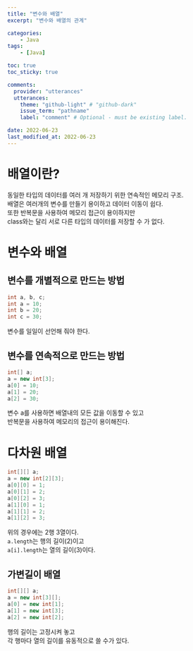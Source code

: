 ```yaml
---
title: "변수와 배열"
excerpt: "변수와 배열의 관계"

categories:
    - Java
tags:
    - [Java]

toc: true
toc_sticky: true

comments:
  provider: "utterances"
  utterances:
    theme: "github-light" # "github-dark"
    issue_term: "pathname"
    label: "comment" # Optional - must be existing label.

date: 2022-06-23
last_modified_at: 2022-06-23
---
```

# 배열이란?
동일한 타입의 데이터를 여러 개 저장하기 위한 연속적인 메모리 구조.  
배열은 여러개의 변수를 만들기 용이하고 데이터 이동이 쉽다.  
또한 반복문을 사용하여 메모리 접근이 용이하지만  
class와는 달리 서로 다른 타입의 데이터를 저장할 수 가 없다.
# 변수와 배열
## 변수를 개별적으로 만드는 방법
```java
int a, b, c;
int a = 10;
int b = 20;
int c = 30;
```
변수를 일일이 선언해 줘야 한다.
## 변수를 연속적으로 만드는 방법
```java
int[] a;
a = new int[3];
a[0] = 10;
a[1] = 20;
a[2] = 30;
```
변수 a를 사용하면 배열내의 모든 값을 이동할 수 있고  
반복문을 사용하여 메모리의 접근이 용이해진다.
# 다차원 배열
```java
int[][] a;
a = new int[2][3];
a[0][0] = 1;
a[0][1] = 2;
a[0][2] = 3;
a[1][0] = 1;
a[1][1] = 2;
a[1][2] = 3;
```
위의 경우에는 2행 3열이다.  
```a.length```는 행의 길이(2)이고  
```a[i].length```는 열의 길이(3)이다.
## 가변길이 배열
```java
int[][] a;
a = new int[3][];
a[0] = new int[1];
a[1] = new int[3];
a[2] = new int[2];
```
행의 길이는 고정시켜 놓고  
각 행마다 열의 길이를 유동적으로 쓸 수가 있다.